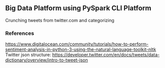 ## Big Data Platform using PySpark CLI Platform

Crunching tweets from twitter.com and categorizing

### References
https://www.digitalocean.com/community/tutorials/how-to-perform-sentiment-analysis-in-python-3-using-the-natural-language-toolkit-nltk
Twitter json structure:
https://developer.twitter.com/en/docs/tweets/data-dictionary/overview/intro-to-tweet-json
